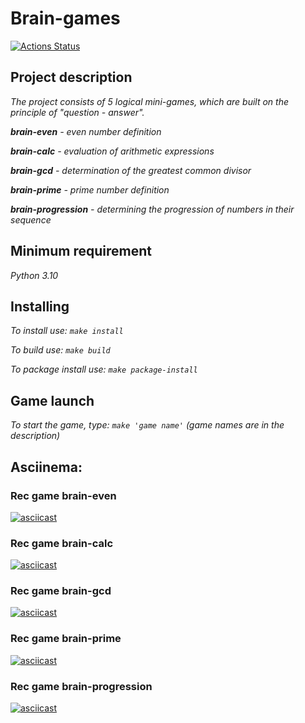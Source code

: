 # Brain-games


[![Actions Status](https://github.com/YAV88/python-project-49/workflows/hexlet-check/badge.svg)](https://github.com/YAV88/python-project-49/actions)



## Project description

 _The project consists of 5 logical mini-games, which are built on the principle of "question - answer"._

 _**brain-even** - even number definition_

 _**brain-calc** - evaluation of arithmetic expressions_

 _**brain-gcd** - determination of the greatest common divisor_

 _**brain-prime** - prime number definition_

 _**brain-progression** - determining the progression of numbers in their sequence_

## Minimum requirement 

 _Python 3.10_

## Installing

 _To install use: ```make install```_

 _To build use: ```make build```_

 _To package install use: ```make package-install```_

## Game launch

 _To start the game, type: ```make 'game name'``` (game names are in the description)_


## Asciinema:

### Rec game brain-even

[![asciicast](https://asciinema.org/a/oxx2u0rGZ2BgeEdLOytlL8BYZ.svg)](https://asciinema.org/a/oxx2u0rGZ2BgeEdLOytlL8BYZ)

### Rec game brain-calc

[![asciicast](https://asciinema.org/a/OawMGVywxWMuGPxEHmmt0pID5.svg)](https://asciinema.org/a/OawMGVywxWMuGPxEHmmt0pID5)

### Rec game brain-gcd

[![asciicast](https://asciinema.org/a/EC0fyG4QnQY9ZTRPW7aqkspZ4.svg)](https://asciinema.org/a/EC0fyG4QnQY9ZTRPW7aqkspZ4)

### Rec game brain-prime

[![asciicast](https://asciinema.org/a/Mdy2YWQhWx2q2AZQRW62JC5Ma.svg)](https://asciinema.org/a/Mdy2YWQhWx2q2AZQRW62JC5Ma)

### Rec game brain-progression

[![asciicast](https://asciinema.org/a/FsVEy2vm1NgvszOkPe0x4x2xG.svg)](https://asciinema.org/a/FsVEy2vm1NgvszOkPe0x4x2xG)